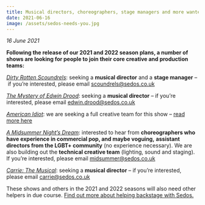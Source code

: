 ```yaml
---
title: Musical directors, choreographers, stage managers and more wanted
date: 2021-06-16
image: /assets/sedos-needs-you.jpg
---
```

*16 June 2021*

**Following the release of our 2021 and 2022 season plans, a number of shows are looking for people to join their core creative and production teams:**

*[Dirty Rotten Scoundrels](https://sedos.co.uk/shows/2021-dirty-rotten-scoundrels)*: seeking a **musical director** and a **stage manager** – if you’re interested, please email [scoundrels@sedos.co.uk](mailto:scoundrels@sedos.co.uk)

*[The Mystery of Edwin Drood](https://sedos.co.uk/shows/2022-the-mystery-of-edwin-drood)*: seeking a **musical director** – if you’re interested, please email [edwin.drood@sedos.co.uk](mailto:edwin.drood@sedos.co.uk)

*[American Idiot](https://sedos.co.uk/shows/2022-american-idiot)*: we are seeking a full creative team for this show – [read more here](https://docs.google.com/document/d/1bbhThOKhturIFEobrTp9vBK1r2TMBs0MuZErDPAcObo/edit)

*[A Midsummer Night’s Dream](https://sedos.co.uk/shows/2022-a-midsummer-night-s-dream)*: interested to hear from **choreographers who have experience in commercial pop, and maybe voguing,** **assistant directors from the LGBT+ community** (no experience necessary). We are also building out the **technical creative team** (lighting, sound and staging). If you’re interested, please email [midsummer@sedos.co.uk](midsummer@sedos.co.uk)

*[Carrie: The Musical](https://sedos.co.uk/shows/2022-carrie-the-musical)*: seeking a **musical director** – if you’re interested, please email [carrie@sedos.co.uk](mailto:carrie@sedos.co.uk)

These shows and others in the 2021 and 2022 seasons will also need other helpers in due course. [Find out more about helping backstage with Sedos.](https://sedos.co.uk/backstage)